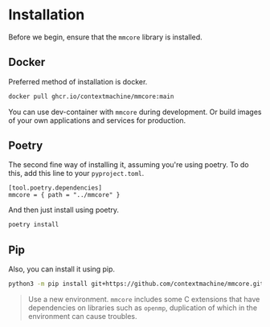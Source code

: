 # Installation

Before we begin, ensure that the `mmcore` library is installed.

## Docker

Preferred method of installation is docker.

```bash
docker pull ghcr.io/contextmachine/mmcore:main
```

You can use dev-container with `mmcore` during development. Or build images of your own applications and services for
production.

## Poetry

The second fine way of installing it, assuming you're using poetry.
To do this, add this line to your `pyproject.toml`.

```
[tool.poetry.dependencies]
mmcore = { path = "../mmcore" }
```

And then just install using poetry.

```bash
poetry install
```

## Pip

Also, you can install it using pip.

```bash
python3 -m pip install git+https://github.com/contextmachine/mmcore.git

```

> Use a new environment. `mmcore` includes some C extensions that have dependencies on libraries such as `openmp`,
> duplication of which in the environment can cause troubles.



